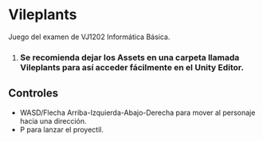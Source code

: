 # Vileplants
Juego del examen de VJ1202 Informática Básica.
1. ### <b>Se recomienda dejar los Assets en una carpeta llamada</b> **Vileplants** <b>para así acceder fácilmente en el Unity Editor.</b>
## Controles
- WASD/Flecha Arriba-Izquierda-Abajo-Derecha para mover al personaje hacia una dirección.
- P para lanzar el proyectil.
